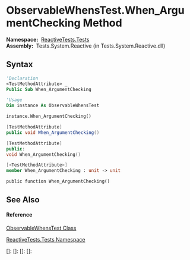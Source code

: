 # ObservableWhensTest.When\_ArgumentChecking Method

**Namespace:**  [ReactiveTests.Tests](ReactiveTests.Tests\ReactiveTests.Tests.md)  
**Assembly:**  Tests.System.Reactive (in Tests.System.Reactive.dll)

## Syntax

```vb
'Declaration
<TestMethodAttribute> _
Public Sub When_ArgumentChecking
```

```vb
'Usage
Dim instance As ObservableWhensTest

instance.When_ArgumentChecking()
```

```csharp
[TestMethodAttribute]
public void When_ArgumentChecking()
```

```c++
[TestMethodAttribute]
public:
void When_ArgumentChecking()
```

```fsharp
[<TestMethodAttribute>]
member When_ArgumentChecking : unit -> unit 
```

```jscript
public function When_ArgumentChecking()
```

## See Also

#### Reference

[ObservableWhensTest Class](ObservableWhensTest\ObservableWhensTest.md)

[ReactiveTests.Tests Namespace](ReactiveTests.Tests\ReactiveTests.Tests.md)

[]: 
[]: 
[]: 
[]: 